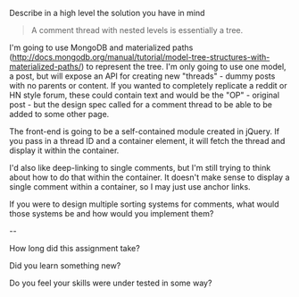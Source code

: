 Describe in a high level the solution you have in mind
> A comment thread with nested levels is essentially a tree.

I'm going to use MongoDB and materialized paths (http://docs.mongodb.org/manual/tutorial/model-tree-structures-with-materialized-paths/) to represent the tree. I'm only going to use one model, a post, but will expose an API for creating new "threads" - dummy posts with no parents or content. If you wanted to completely replicate a reddit or HN style forum, these could contain text and would be the "OP" - original post - but the design spec called for a comment thread to be able to be added to some other page.

The front-end is going to be a self-contained module created in jQuery. If you pass in a thread ID and a container element, it will fetch the thread and display it within the container.

I'd also like deep-linking to single comments, but I'm still trying to think about how to do that within the container. It doesn't make sense to display a single comment within a container, so I may just use anchor links.



If you were to design multiple sorting systems for comments, what would those systems be and how would you implement them?
>

--

How long did this assignment take?
>

Did you learn something new?
> 

Do you feel your skills were under tested in some way?
>